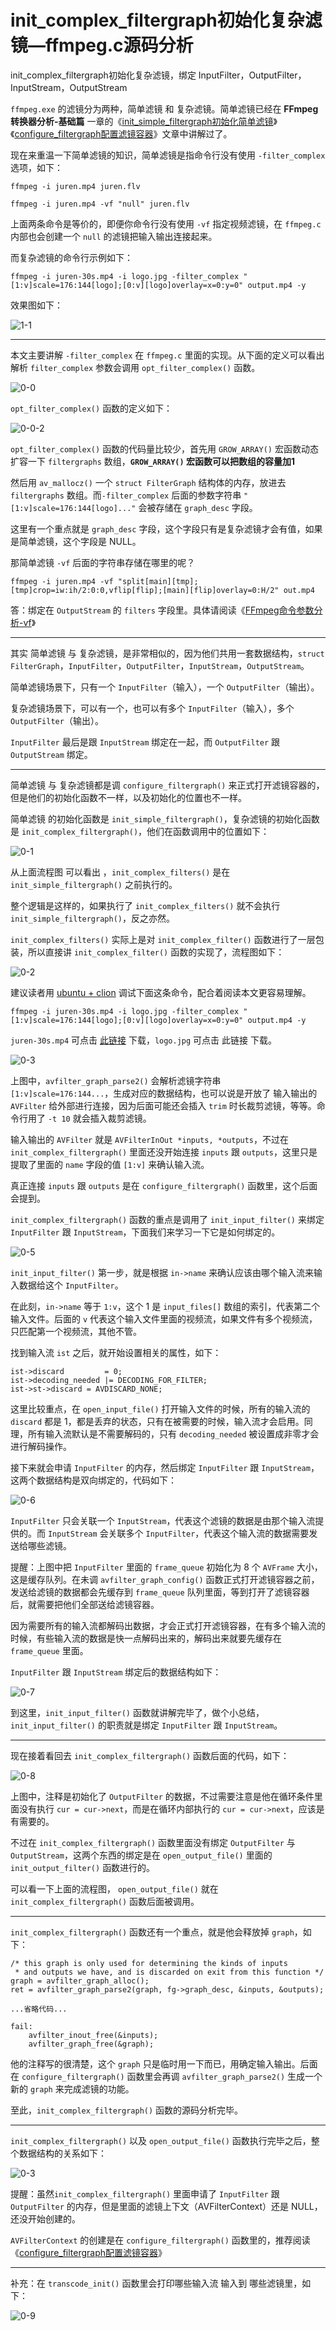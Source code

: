 # init_complex_filtergraph初始化复杂滤镜—ffmpeg.c源码分析

<div id="meta-description---">init_complex_filtergraph初始化复杂滤镜，绑定 InputFilter，OutputFilter，InputStream，OutputStream</div>

`ffmpeg.exe` 的滤镜分为两种，简单滤镜 和 复杂滤镜。简单滤镜已经在 **FFmpeg转换器分析-基础篇** 一章的《[init_simple_filtergraph初始化简单滤镜](https://ffmpeg.xianwaizhiyin.net/ffmpeg/init_simple_filtergraph.html)》《[configure_filtergraph配置滤镜容器](https://ffmpeg.xianwaizhiyin.net/ffmpeg/configure_filtergraph.html)》文章中讲解过了。

现在来重温一下简单滤镜的知识，简单滤镜是指命令行没有使用 `-filter_complex` 选项，如下：

```
ffmpeg -i juren.mp4 juren.flv
```

```
ffmpeg -i juren.mp4 -vf "null" juren.flv
```

上面两条命令是等价的，即便你命令行没有使用 `-vf` 指定视频滤镜，在 `ffmpeg.c` 内部也会创建一个 `null` 的滤镜把输入输出连接起来。

而复杂滤镜的命令行示例如下：

```
ffmpeg -i juren-30s.mp4 -i logo.jpg -filter_complex "[1:v]scale=176:144[logo];[0:v][logo]overlay=x=0:y=0" output.mp4 -y
```

效果图如下：

![1-1](init_complex_filtergraph\1-1.png)

----

本文主要讲解 `-filter_complex` 在 `ffmpeg.c` 里面的实现。从下面的定义可以看出解析 `filter_complex` 参数会调用 `opt_filter_complex()` 函数。

![0-0](init_complex_filtergraph\0-0.png)

`opt_filter_complex()` 函数的定义如下：

![0-0-2](init_complex_filtergraph\0-0-2.png)

`opt_filter_complex()` 函数的代码量比较少，首先用 `GROW_ARRAY()` 宏函数动态扩容一下 `filtergraphs` 数组，**`GROW_ARRAY()` 宏函数可以把数组的容量加1**

然后用 `av_mallocz()` 一个 `struct FilterGraph` 结构体的内存，放进去 `filtergraphs` 数组。而`-filter_complex` 后面的参数字符串 `"[1:v]scale=176:144[logo]..."` 会被存储在 `graph_desc` 字段。

这里有一个重点就是  `graph_desc` 字段，这个字段只有是复杂滤镜才会有值，如果是简单滤镜，这个字段是 NULL。

那简单滤镜 `-vf` 后面的字符串存储在哪里的呢？

```
ffmpeg -i juren.mp4 -vf "split[main][tmp];[tmp]crop=iw:ih/2:0:0,vflip[flip];[main][flip]overlay=0:H/2" out.mp4
```

答：绑定在 `OutputStream` 的 `filters` 字段里。具体请阅读《[FFmpeg命令参数分析-vf](https://ffmpeg.xianwaizhiyin.net/ffmpeg/cmd_arg_vf.html)》

----

其实 简单滤镜 与 复杂滤镜，是非常相似的，因为他们共用一套数据结构，`struct FilterGraph`，`InputFilter`，`OutputFilter`，`InputStream`，`OutputStream`。

简单滤镜场景下，只有一个 `InputFilter`（输入），一个 `OutputFilter`（输出）。

复杂滤镜场景下，可以有一个，也可以有多个  `InputFilter`（输入），多个 `OutputFilter`（输出）。

`InputFilter` 最后是跟 `InputStream` 绑定在一起，而 `OutputFilter` 跟 `OutputStream` 绑定。

---

简单滤镜 与 复杂滤镜都是调 `configure_filtergraph()` 来正式打开滤镜容器的，但是他们的初始化函数不一样，以及初始化的位置也不一样。

简单滤镜 的初始化函数是 `init_simple_filtergraph()`，复杂滤镜的初始化函数是 `init_complex_filtergraph()`，他们在函数调用中的位置如下：

![0-1](init_complex_filtergraph\0-1.jpg)

从上面流程图 可以看出 ，`init_complex_filters()` 是在 `init_simple_filtergraph()` 之前执行的。

整个逻辑是这样的，如果执行了 `init_complex_filters()` 就不会执行 `init_simple_filtergraph()`，反之亦然。

`init_complex_filters()` 实际上是对 `init_complex_filter()` 函数进行了一层包装，所以直接讲 `init_complex_filter()` 函数的实现了，流程图如下：

![0-2](init_complex_filtergraph\0-2.jpg)

建议读者用 [ubuntu + clion](https://ffmpeg.xianwaizhiyin.net/debug-ffmpeg/ubuntu18-clion.html) 调试下面这条命令，配合着阅读本文更容易理解。

```
ffmpeg -i juren-30s.mp4 -i logo.jpg -filter_complex "[1:v]scale=176:144[logo];[0:v][logo]overlay=x=0:y=0" output.mp4 -y
```

`juren-30s.mp4` 可点击 [此链接](https://github.com/lokenetwork/FFmpeg-Principle/blob/main/encode/juren-30s.mp4) 下载，`logo.jpg` 可点击 此链接 下载。

![0-3](init_complex_filtergraph\0-3.png)

上图中，`avfilter_graph_parse2()` 会解析滤镜字符串 `[1:v]scale=176:144...`，生成对应的数据结构，也可以说是开放了 输入输出的 `AVFilter` 给外部进行连接，因为后面可能还会插入 `trim` 时长裁剪滤镜，等等。命令行用了 `-t 10` 就会插入裁剪滤镜。

输入输出的 `AVFilter` 就是 `AVFilterInOut *inputs, *outputs`，不过在 `init_complex_filtergraph()` 里面还没开始连接 `inputs` 跟 `outputs`，这里只是提取了里面的 `name` 字段的值 `[1:v]` 来确认输入流。

真正连接 `inputs` 跟 `outputs` 是在 `configure_filtergraph()` 函数里，这个后面会提到。

`init_complex_filtergraph()` 函数的重点是调用了 `init_input_filter()` 来绑定 `InputFilter` 跟 `InputStream`，下面我们来学习一下它是如何绑定的。

![0-5](init_complex_filtergraph\0-5.png)

`init_input_filter()` 第一步，就是根据 `in->name` 来确认应该由哪个输入流来输入数据给这个 `InputFilter`。

在此刻，`in->name` 等于 `1:v`，这个 1 是 `input_files[]` 数组的索引，代表第二个输入文件。后面的 `v` 代表这个输入文件里面的视频流，如果文件有多个视频流，只匹配第一个视频流，其他不管。

找到输入流 `ist` 之后，就开始设置相关的属性，如下：

```
ist->discard         = 0;
ist->decoding_needed |= DECODING_FOR_FILTER;
ist->st->discard = AVDISCARD_NONE;
```

这里比较重点，在 `open_input_file()` 打开输入文件的时候，所有的输入流的 `discard` 都是 1，都是丢弃的状态，只有在被需要的时候，输入流才会启用。同理，所有输入流默认是不需要解码的，只有 `decoding_needed` 被设置成非零才会进行解码操作。

接下来就会申请 `InputFilter` 的内存，然后绑定 `InputFilter` 跟 `InputStream`，这两个数据结构是双向绑定的，代码如下：

![0-6](init_complex_filtergraph\0-6.png)

`InputFilter` 只会关联一个 `InputStream`，代表这个滤镜的数据是由那个输入流提供的。而 `InputStream` 会关联多个 `InputFilter`，代表这个输入流的数据需要发送给哪些滤镜。

提醒：上图中把 `InputFilter` 里面的 `frame_queue` 初始化为 8 个 `AVFrame` 大小，这是缓存队列。在未调 `avfilter_graph_config()` 函数正式打开滤镜容器之前，发送给滤镜的数据都会先缓存到 `frame_queue` 队列里面，等到打开了滤镜容器后，就需要把他们全部送给滤镜容器。

因为需要所有的输入流都解码出数据，才会正式打开滤镜容器，在有多个输入流的时候，有些输入流的数据是快一点解码出来的，解码出来就要先缓存在 `frame_queue` 里面。

`InputFilter` 跟 `InputStream` 绑定后的数据结构如下：

![0-7](init_complex_filtergraph\0-7.jpg)

到这里，`init_input_filter()` 函数就讲解完毕了，做个小总结， `init_input_filter()` 的职责就是绑定 `InputFilter` 跟 `InputStream`。

---

现在接着看回去 `init_complex_filtergraph()` 函数后面的代码，如下：

 ![0-8](init_complex_filtergraph\0-8.png)



上图中，注释是初始化了 `OutputFilter` 的数据，不过需要注意是他在循环条件里面没有执行 `cur = cur->next`，而是在循环内部执行的 `cur = cur->next`，应该是有需要的。

不过在 `init_complex_filtergraph()` 函数里面没有绑定 `OutputFilter` 与 `OutputStream`，这两个东西的绑定是在 `open_output_file()` 里面的 `init_output_filter()` 函数进行的。

可以看一下上面的流程图， `open_output_file()` 就在 `init_complex_filtergraph()` 函数后面被调用。

---

`init_complex_filtergraph()` 函数还有一个重点，就是他会释放掉 `graph`，如下：

```
/* this graph is only used for determining the kinds of inputs
 * and outputs we have, and is discarded on exit from this function */
graph = avfilter_graph_alloc();
ret = avfilter_graph_parse2(graph, fg->graph_desc, &inputs, &outputs);

...省略代码...

fail:
    avfilter_inout_free(&inputs);
    avfilter_graph_free(&graph);
```

他的注释写的很清楚，这个 `graph` 只是临时用一下而已，用确定输入输出。后面在 `configure_filtergraph()` 函数里会再调 `avfilter_graph_parse2()` 生成一个新的 `graph` 来完成滤镜的功能。

至此，`init_complex_filtergraph()` 函数的源码分析完毕。

---

`init_complex_filtergraph()` 以及  `open_output_file()` 函数执行完毕之后，整个数据结构的关系如下：

![0-3](https://ffmpeg.xianwaizhiyin.net/ffmpeg/init_simple_filtergraph/0-3.jpg)

提醒：虽然`init_complex_filtergraph()` 里面申请了 `InputFilter` 跟 `OutputFilter` 的内存，但是里面的滤镜上下文（AVFilterContext）还是 NULL，还没开始创建的。

`AVFilterContext` 的创建是在 `configure_filtergraph()` 函数里的，推荐阅读《[configure_filtergraph配置滤镜容器](https://ffmpeg.xianwaizhiyin.net/ffmpeg/configure_filtergraph.html)》

---

补充：在 `transcode_init()` 函数里会打印哪些输入流 输入到 哪些滤镜里，如下：

![0-9](init_complex_filtergraph\0-9.png)


